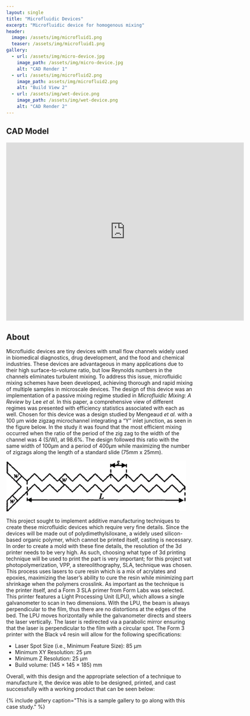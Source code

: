 ```yaml
---
layout: single
title: "Microfluidic Devices"
excerpt: "Microfluidic device for homogenous mixing"
header:
  image: /assets/img/microfluid1.png
  teaser: /assets/img/microfluid1.png
gallery:
  - url: /assets/img/micro-device.jpg
    image_path: /assets/img/micro-device.jpg
    alt: "CAD Render 1"
  - url: /assets/img/microfluid2.png
    image_path: assets/img/microfluid2.png
    alt: "Build View 2"
  - url: /assets/img/wet-device.png
    image_path: /assets/img/wet-device.png
    alt: "CAD Render 2"
---
```


## CAD Model
<iframe src="https://vanderbilt643.autodesk360.com/shares/public/SH512d4QTec90decfa6ee4b2ab1210fc7ad9?mode=embed" width="640" height="480" allowfullscreen="true" webkitallowfullscreen="true" mozallowfullscreen="true"  frameborder="0"></iframe>

## About

Microfluidic devices are tiny devices with small flow channels widely used in biomedical diagnostics, drug development, and the food and chemical industries. These devices are advantageous in many applications due to their high surface-to-volume ratio, but low Reynolds numbers in the channels eliminates turbulent mixing. To address this issue, microfluidic mixing schemes have been developed, achieving thorough and rapid mixing of multiple samples in microscale devices. The design of this device was an implementation of a passive mixing regime studied in *Microfluidic Mixing: A Review* by Lee *et al.* In this paper, a comprehensive view of different regimes was presented with efficiency statistics associated with each as well. Chosen for this device was a design studied by Mengeaud *et al.* with a 100 μm wide zigzag microchannel integrating a “Y” inlet junction, as seen in the figure below. In the study it was found that the most efficient mixing occurred when the ratio of the period of the zig zag to the width of the channel was 4 (S/W), at 98.6%. The design followed this ratio with the same width of 100μm and a period of 400μm while maximizing the number of zigzags along the length of a standard slide (75mm x 25mm).

![Image](/assets/img/zigzag_diagram.jpg)

This project sought to implement additive manufacturing techniques to create these microfluidic devices which require very fine details. Since the devices will be made out of polydimethylsiloxane, a widely used silicon-based organic polymer, which cannot be printed itself, casting is necessary. In order to create a mold with these fine details, the resolution of the 3d printer needs to be very high. As such, choosing what type of 3d printing technique will be used to print the part is very important; for this project vat photopolymerization, VPP, a stereolithography, SLA, technique was chosen. This process uses lasers to cure resin which is a mix of acrylates and epoxies, maximizing the laser’s ability to cure the resin while minimizing part shrinkage when the polymers crosslink. As important as the technique is the printer itself, and a Form 3 SLA primer from Form Labs was selected. This printer features a Light Processing Unit (LPU), which allows a single galvanometer to scan in two dimensions. With the LPU, the beam is always perpendicular to the film, thus there are no distortions at the edges of the bed. The LPU moves horizontally while the galvanometer directs and steers the laser vertically. The laser is redirected via a parabolic mirror ensuring that the laser is perpendicular to the film with a circular spot. The Form 3 printer with the Black v4 resin will allow for the following specifications:

* Laser Spot Size (i.e., Minimum Feature Size): 85 μm
* Minimum XY Resolution: 25 μm
* Minimum Z Resolution: 25 μm
* Build volume: (145 × 145 × 185) mm

Overall, with this design and the appropriate selection of a technique to manufacture it, the device was able to be designed, printed, and cast successfully with a working product that can be seen below:

{% include gallery caption="This is a sample gallery to go along with this case study." %}
